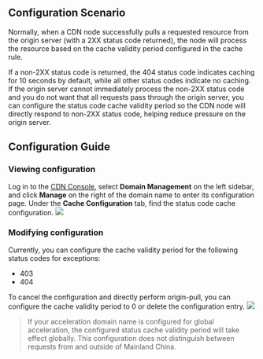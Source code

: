 
## Configuration Scenario
Normally, when a CDN node successfully pulls a requested resource from the origin server (with a 2XX status code returned), the node will process the resource based on the cache validity period configured in the cache rule.

If a non-2XX status code is returned, the 404 status code indicates caching for 10 seconds by default, while all other status codes indicate no caching. If the origin server cannot immediately process the non-2XX status code and you do not want that all requests pass through the origin server, you can configure the status code cache validity period so the CDN node will directly respond to non-2XX status code, helping reduce pressure on the origin server.

## Configuration Guide

### Viewing configuration
Log in to the [CDN Console](https://console.cloud.tencent.com/cdn), select **Domain Management** on the left sidebar, and click **Manage** on the right of the domain name to enter its configuration page. Under the **Cache Configuration** tab, find the status code cache configuration.
![](https://main.qcloudimg.com/raw/508f716869f48fad3424fe6eeb77a67c.png)

### Modifying configuration
Currently, you can configure the cache validity period for the following status codes for exceptions:
+ 403
+ 404

To cancel the configuration and directly perform origin-pull, you can configure the cache validity period to 0 or delete the configuration entry.
![](https://main.qcloudimg.com/raw/3f01868799d0ddeda302e52e634bbde1.png)

>If your acceleration domain name is configured for global acceleration, the configured status cache validity period will take effect globally. This configuration does not distinguish between requests from and outside of Mainland China.

